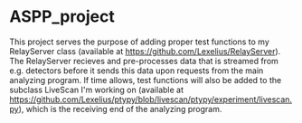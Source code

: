# ASPP_project

This project serves the purpose of adding proper test functions to my RelayServer class (available at https://github.com/Lexelius/RelayServer). The RelayServer recieves and pre-processes data that is streamed from e.g. detectors before it sends this data upon requests from the main analyzing program.
If time allows, test functions will also be added to the subclass LiveScan I'm working on (available at https://github.com/Lexelius/ptypy/blob/livescan/ptypy/experiment/livescan.py), which is the receiving end of the analyzing program.
